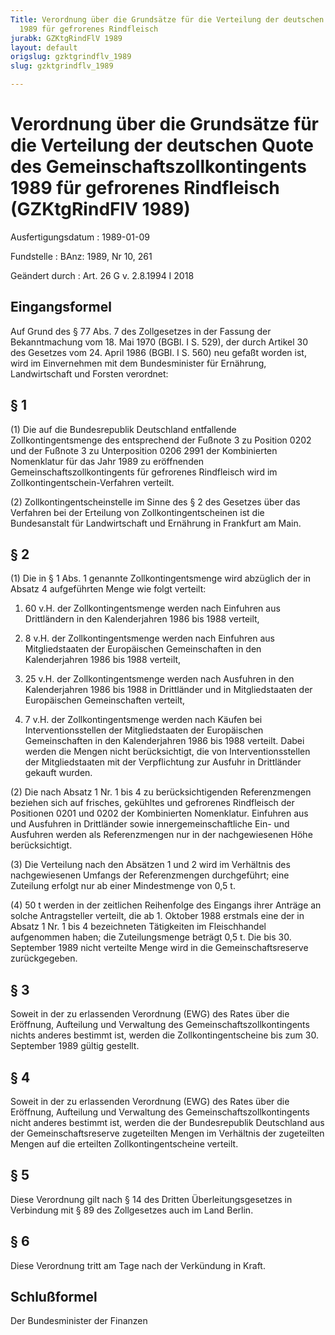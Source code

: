 ```yaml
---
Title: Verordnung über die Grundsätze für die Verteilung der deutschen Quote des Gemeinschaftszollkontingents
  1989 für gefrorenes Rindfleisch
jurabk: GZKtgRindFlV 1989
layout: default
origslug: gzktgrindflv_1989
slug: gzktgrindflv_1989

---
```


# Verordnung über die Grundsätze für die Verteilung der deutschen Quote des Gemeinschaftszollkontingents 1989 für gefrorenes Rindfleisch (GZKtgRindFlV 1989)

Ausfertigungsdatum
:   1989-01-09

Fundstelle
:   BAnz: 1989, Nr 10, 261

Geändert durch
:   Art. 26 G v. 2.8.1994 I 2018


## Eingangsformel

Auf Grund des § 77 Abs. 7 des Zollgesetzes in der Fassung der
Bekanntmachung vom 18. Mai 1970 (BGBl. I S. 529), der durch Artikel 30
des Gesetzes vom 24. April 1986 (BGBl. I S. 560) neu gefaßt worden
ist, wird im Einvernehmen mit dem Bundesminister für Ernährung,
Landwirtschaft und Forsten verordnet:


## § 1

(1) Die auf die Bundesrepublik Deutschland entfallende
Zollkontingentsmenge des entsprechend der Fußnote 3 zu Position 0202
und der Fußnote 3 zu Unterposition 0206 2991 der Kombinierten
Nomenklatur für das Jahr 1989 zu eröffnenden
Gemeinschaftszollkontingents für gefrorenes Rindfleisch wird im
Zollkontingentschein-Verfahren verteilt.

(2) Zollkontingentscheinstelle im Sinne des § 2 des Gesetzes über das
Verfahren bei der Erteilung von Zollkontingentscheinen ist die
Bundesanstalt für Landwirtschaft und Ernährung in Frankfurt am Main.


## § 2

(1) Die in § 1 Abs. 1 genannte Zollkontingentsmenge wird abzüglich der
in Absatz 4 aufgeführten Menge wie folgt verteilt:

1.  60 v.H. der Zollkontingentsmenge werden nach Einfuhren aus
    Drittländern in den Kalenderjahren 1986 bis 1988 verteilt,


2.  8 v.H. der Zollkontingentsmenge werden nach Einfuhren aus
    Mitgliedstaaten der Europäischen Gemeinschaften in den Kalenderjahren
    1986 bis 1988 verteilt,


3.  25 v.H. der Zollkontingentsmenge werden nach Ausfuhren in den
    Kalenderjahren 1986 bis 1988 in Drittländer und in Mitgliedstaaten der
    Europäischen Gemeinschaften verteilt,


4.  7 v.H. der Zollkontingentsmenge werden nach Käufen bei
    Interventionsstellen der Mitgliedstaaten der Europäischen
    Gemeinschaften in den Kalenderjahren 1986 bis 1988 verteilt. Dabei
    werden die Mengen nicht berücksichtigt, die von Interventionsstellen
    der Mitgliedstaaten mit der Verpflichtung zur Ausfuhr in Drittländer
    gekauft wurden.




(2) Die nach Absatz 1 Nr. 1 bis 4 zu berücksichtigenden Referenzmengen
beziehen sich auf frisches, gekühltes und gefrorenes Rindfleisch der
Positionen 0201 und 0202 der Kombinierten Nomenklatur. Einfuhren aus
und Ausfuhren in Drittländer sowie innergemeinschaftliche Ein- und
Ausfuhren werden als Referenzmengen nur in der nachgewiesenen Höhe
berücksichtigt.

(3) Die Verteilung nach den Absätzen 1 und 2 wird im Verhältnis des
nachgewiesenen Umfangs der Referenzmengen durchgeführt; eine Zuteilung
erfolgt nur ab einer Mindestmenge von 0,5 t.

(4) 50 t werden in der zeitlichen Reihenfolge des Eingangs ihrer
Anträge an solche Antragsteller verteilt, die ab 1. Oktober 1988
erstmals eine der in Absatz 1 Nr. 1 bis 4 bezeichneten Tätigkeiten im
Fleischhandel aufgenommen haben; die Zuteilungsmenge beträgt 0,5 t.
Die bis 30. September 1989 nicht verteilte Menge wird in die
Gemeinschaftsreserve zurückgegeben.


## § 3

Soweit in der zu erlassenden Verordnung (EWG) des Rates über die
Eröffnung, Aufteilung und Verwaltung des Gemeinschaftszollkontingents
nichts anderes bestimmt ist, werden die Zollkontingentscheine bis zum
30\. September 1989 gültig gestellt.


## § 4

Soweit in der zu erlassenden Verordnung (EWG) des Rates über die
Eröffnung, Aufteilung und Verwaltung des Gemeinschaftszollkontingents
nicht anderes bestimmt ist, werden die der Bundesrepublik Deutschland
aus der Gemeinschaftsreserve zugeteilten Mengen im Verhältnis der
zugeteilten Mengen auf die erteilten Zollkontingentscheine verteilt.


## § 5

Diese Verordnung gilt nach § 14 des Dritten Überleitungsgesetzes in
Verbindung mit § 89 des Zollgesetzes auch im Land Berlin.


## § 6

Diese Verordnung tritt am Tage nach der Verkündung in Kraft.


## Schlußformel

Der Bundesminister der Finanzen

